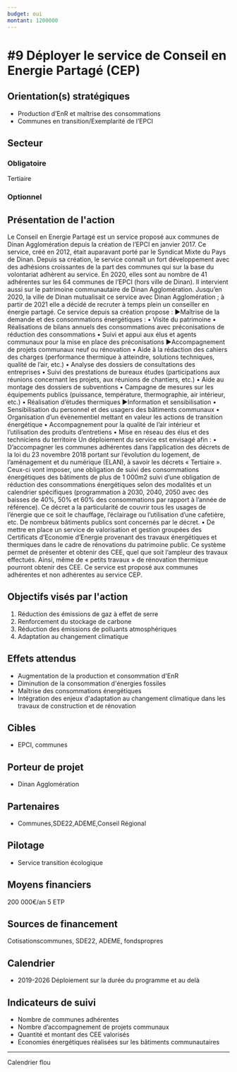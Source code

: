 ```yaml
---
budget: oui
montant: 1200000
---
```



# #9 Déployer le service de Conseil en Energie Partagé (CEP)

## Orientation(s) stratégiques

- Production d’EnR et maîtrise des consommations
- Communes en transition/Exemplarité de l’EPCI

## Secteur
### Obligatoire

Tertiaire

### Optionnel



## Présentation de l'action

Le Conseil en Energie Partagé est un service proposé aux communes de Dinan Agglomération depuis la création de l’EPCI en janvier 2017. Ce service, créé en 2012, était auparavant porté par le Syndicat Mixte du Pays de Dinan. Depuis sa création, le service connaît un fort développement avec des adhésions croissantes de la part des communes qui sur la base du volontariat adhèrent au service. En 2020, elles sont au nombre de 41 adhérentes sur les 64 communes de l’EPCI (hors ville de Dinan). Il intervient aussi sur le patrimoine communautaire de Dinan Agglomération. Jusqu’en 2020, la ville de Dinan mutualisait ce service avec Dinan Agglomération ; à partir de 2021 elle a décidé de recruter à temps plein un conseiller en énergie partagé. Ce service depuis sa création propose :
►Maîtrise de la demande et des consommations énergétiques :
• Visite du patrimoine
• Réalisations de bilans annuels des consommations avec préconisations de réduction des consommations
• Suivi et appui aux élus et agents communaux pour la mise en place des préconisations
►Accompagnement de projets communaux neuf ou rénovation
• Aide à la rédaction des cahiers des charges (performance thermique à atteindre,
solutions techniques, qualité de l’air, etc.)
• Analyse des dossiers de consultations des entreprises
• Suivi des prestations de bureaux études (participations aux réunions concernant les projets, aux réunions de chantiers, etc.)
• Aide au montage des dossiers de subventions
• Campagne de mesures sur les équipements publics (puissance, température,
thermographie, air intérieur, etc.)
• Réalisation d’études thermiques
►Information et sensibilisation
• Sensibilisation du personnel et des usagers des bâtiments communaux
• Organisation d’un évènementiel mettant en valeur les actions de transition énergétique
• Accompagnement pour la qualité de l’air intérieur et l’utilisation des produits d’entretiens
• Mise en réseau des élus et des techniciens du territoire
Un déploiement du service est envisagé afin :
• D’accompagner les communes adhérentes dans l’application des décrets de la loi du
23 novembre 2018 portant sur l’évolution du logement, de l’aménagement et du numérique (ELAN), à savoir les décrets « Tertiaire ». Ceux-ci vont imposer, une obligation de suivi des consommations énergétiques des bâtiments de plus de
1 000m2 suivi d’une obligation de réduction des consommations énergétiques selon des modalités et un calendrier spécifiques (programmation à 2030, 2040, 2050 avec des baisses de 40%, 50% et 60% des consommations par rapport à l’année de référence). Ce décret a la particularité de couvrir tous les usages de l’énergie que ce soit le chauffage, l’éclairage ou l’utilisation d’une cafetière, etc. De nombreux bâtiments publics sont concernés par le décret.
• De mettre en place un service de valorisation et gestion groupées des Certificats d’Economie d’Energie provenant des travaux énergétiques et thermiques dans le cadre de rénovations du patrimoine public. Ce système permet de présenter et obtenir des CEE, quel que soit l’ampleur des travaux effectués. Ainsi, même de « petits travaux » de rénovation thermique pourront obtenir des CEE. Ce service est proposé aux communes adhérentes et non adhérentes au service CEP.

## Objectifs visés par l'action

1. Réduction des émissions de gaz à effet de serre
2. Renforcement du stockage de carbone
7. Réduction des émissions de polluants atmosphériques
9. Adaptation au changement climatique

## Effets attendus

- Augmentation de la production et consommation d'EnR
- Diminution de la consommation d'énergies fossiles
- Maîtrise des consommations énergétiques
- Intégration des enjeux d'adaptation au changement climatique dans les travaux de construction et de rénovation

## Cibles

- EPCI, communes

## Porteur de projet

- Dinan Agglomération

## Partenaires

- Communes,SDE22,ADEME,Conseil Régional

## Pilotage

- Service transition écologique

## Moyens financiers

200 000€/an
5 ETP

## Sources de financement

Cotisationscommunes, SDE22, ADEME, fondspropres

## Calendrier

- 2019-2026 Déploiement sur la durée du programme et au delà

## Indicateurs de suivi

- Nombre de communes adhérentes
- Nombre d’accompagnement de projets communaux
- Quantité et montant des CEE valorisés
- Economies énergétiques réalisées sur les bâtiments communautaires

---

Calendrier flou
